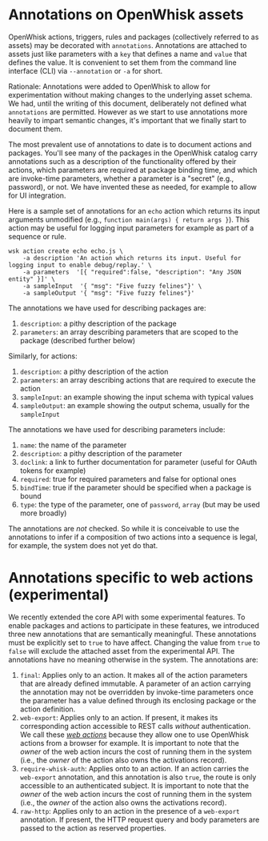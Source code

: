 # Annotations on OpenWhisk assets

OpenWhisk actions, triggers, rules and packages (collectively referred to as assets) may be decorated with `annotations`. Annotations are attached to assets just like parameters with a `key` that defines a name and `value` that defines the value. It is convenient to set them from the command line interface (CLI) via `--annotation` or `-a` for short.

Rationale: Annotations were added to OpenWhisk to allow for experimentation without making changes to the underlying asset schema. We had, until the writing of this document, deliberately not defined what `annotations` are permitted. However as we start to use annotations more heavily to impart semantic changes, it's important that we finally start to document them.

The most prevalent use of annotations to date is to document actions and packages. You'll see many of the packages in the OpenWhisk catalog carry annotations such as a description of the functionality offered by their actions, which parameters are required at package binding time, and which are invoke-time parameters, whether a parameter is a "secret" (e.g., password), or not. We have invented these as needed, for example to allow for UI integration.

Here is a sample set of annotations for an `echo` action which returns its input arguments unmodified (e.g., `function main(args) { return args }`). This action may be useful for logging input parameters for example as part of a sequence or rule.

```
wsk action create echo echo.js \
    -a description 'An action which returns its input. Useful for logging input to enable debug/replay.' \
    -a parameters  '[{ "required":false, "description": "Any JSON entity" }]' \
    -a sampleInput  '{ "msg": "Five fuzzy felines"}' \
    -a sampleOutput '{ "msg": "Five fuzzy felines"}'
```

The annotations we have used for describing packages are:

1. `description`: a pithy description of the package
2. `parameters`: an array describing parameters that are scoped to the package (described further below)

Similarly, for actions: 

1. `description`: a pithy description of the action
2. `parameters`: an array describing actions that are required to execute the action
3. `sampleInput`: an example showing the input schema with typical values
4. `sampleOutput`: an example showing the output schema, usually for the `sampleInput`

The annotations we have used for describing parameters include:

1. `name`: the name of the parameter
2. `description`: a pithy description of the parameter
3. `doclink`: a link to further documentation for parameter (useful for OAuth tokens for example) 
4. `required`: true for required parameters and false for optional ones
5. `bindTime`: true if the parameter should be specified when a package is bound
6. `type`: the type of the parameter, one of `password`, `array` (but may be used more broadly)

The annotations are _not_ checked. So while it is conceivable to use the annotations to infer if a composition of two actions into a sequence is legal, for example, the system does not yet do that.

# Annotations specific to web actions (experimental)

We recently extended the core API with some experimental features. To enable packages and actions to participate in these features, we introduced three new annotations that are semantically meaningful. These annotations must be explicitly set to `true` to have affect. Changing the value from `true` to `false` will exclude the attached asset from the experimental API. The annotations have no meaning otherwise in the system. The annotations are:

1. `final`: Applies only to an action. It makes all of the action parameters that are already defined immutable. A parameter of an action carrying the annotation may not be overridden by invoke-time parameters once the parameter has a value defined through its enclosing package or the action definition.
2. `web-export`: Applies only to an action. If present, it makes its corresponding action accessible to REST calls _without_ authentication. We call these [_web actions_](webactions.md) because they allow one to use OpenWhisk actions from a browser for example. It is important to note that the _owner_ of the web action incurs the cost of running them in the system (i.e., the _owner_ of the action also owns the activations record).
3. `require-whisk-auth`: Applies onto to an action. If an action carries the `web-export` annotation, and this annotation is also `true`, the route is only accessible to an authenticated subject. It is important to note that the _owner_ of the web action incurs the cost of running them in the system (i.e., the _owner_ of the action also owns the activations record).
4. `raw-http`: Applies only to an action in the presence of a `web-export` annotation. If present, the HTTP request query and body parameters are passed to the action as reserved properties.

